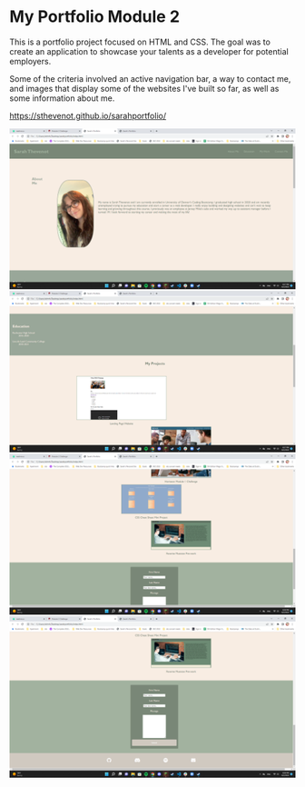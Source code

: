 # My Portfolio Module 2


This is a portfolio project focused on HTML and CSS. The goal was to create an application to showcase your talents as a developer for potential employers. 

Some of the criteria involved an active navigation bar, a way to contact me, and images that display some of the websites I've built so far, as well as some information about me.

https://sthevenot.github.io/sarahportfolio/


![Screenshot 1 of the finished website](./assets/images/Screenshot%20(17).png)
![Screenshot 2 of the finished website](./assets/images/Screenshot%20(18).png)
![Screenshot 3 of the finished website](./assets/images/Screenshot%20(19).png)
![Screenshot 3 of the finished website](./assets/images/Screenshot%20(20).png)
